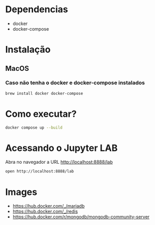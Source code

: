 # Dependencias

- docker
- docker-compose

# Instalação

## MacOS

### Caso não tenha o docker e docker-compose instalados
```sh
brew install docker docker-compose
```

# Como executar?

```sh
docker compose up --build
```

# Acessando o Jupyter LAB

Abra no navegador a URL [http://localhost:8888/lab](http://localhost:8888/lab)

```sh
open http://localhost:8888/lab
```

# Images
- https://hub.docker.com/_/mariadb
- https://hub.docker.com/_/redis
- https://hub.docker.com/r/mongodb/mongodb-community-server